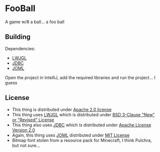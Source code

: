 # FooBall
A game w/8 a ball... a foo ball
## Building
Dependencies:
* [LWJGL](https://github.com/LWJGL/lwjgl3)
* [JDBC](https://bitbucket.org/xerial/sqlite-jdbc/src/default/)
* [JOML](https://github.com/JOML-CI/JOML)

Open the project in IntelliJ, add the required libraries and run the project... I guess
## License
* This thing is distributed under [Apache 2.0 license](LICENSE)
* This thing uses [LWJGL](https://www.lwjgl.org/) which is distributed under [BSD 3-Clause "New" or "Revised" License](https://github.com/LWJGL/lwjgl3/blob/master/LICENSE.md)
* This thing also uses [JDBC](https://bitbucket.org/xerial/sqlite-jdbc) which is distributed under [Apache License Version 2.0](https://bitbucket.org/xerial/sqlite-jdbc/src/default/LICENSE)
* Again, this thing uses [JOML](https://github.com/JOML-CI/JOML) distributed under [MIT License](https://github.com/JOML-CI/JOML/blob/master/LICENSE)
* Bitmap font stolen from a resource pack for Minecraft, I think Pulchra, but not sure...